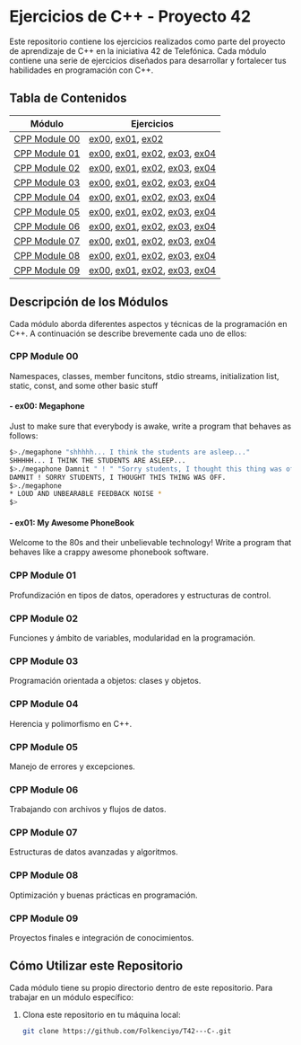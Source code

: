 # Ejercicios de C++ - Proyecto 42

Este repositorio contiene los ejercicios realizados como parte del proyecto de aprendizaje de C++ en la iniciativa 42 de Telefónica. Cada módulo contiene una serie de ejercicios diseñados para desarrollar y fortalecer tus habilidades en programación con C++.

## Tabla de Contenidos

| Módulo        | Ejercicios          |
|---------------|---------------------|
| [CPP Module 00](https://github.com/Folkenciyo/T42---C-/tree/main/CPP%20Module%2000) | [ex00](https://github.com/Folkenciyo/T42---C-/tree/main/CPP%20Module%2000/ex00), [ex01](https://github.com/Folkenciyo/T42---C-/tree/main/CPP%20Module%2000/ex01), [ex02]()|
| [CPP Module 01]() | [ex00](), [ex01](), [ex02](), [ex03](), [ex04]() |
| [CPP Module 02]() | [ex00](), [ex01](), [ex02](), [ex03](), [ex04]() |
| [CPP Module 03]() | [ex00](), [ex01](), [ex02](), [ex03](), [ex04]() |
| [CPP Module 04]() | [ex00](), [ex01](), [ex02](), [ex03](), [ex04]() |
| [CPP Module 05]() | [ex00](), [ex01](), [ex02](), [ex03](), [ex04]() |
| [CPP Module 06]() | [ex00](), [ex01](), [ex02](), [ex03](), [ex04]() |
| [CPP Module 07]() | [ex00](), [ex01](), [ex02](), [ex03](), [ex04]() |
| [CPP Module 08]() | [ex00](), [ex01](), [ex02](), [ex03](), [ex04]() |
| [CPP Module 09]() | [ex00](), [ex01](), [ex02](), [ex03](), [ex04]() |

## Descripción de los Módulos

Cada módulo aborda diferentes aspectos y técnicas de la programación en C++. A continuación se describe brevemente cada uno de ellos:

### CPP Module 00
Namespaces, classes, member funcitons, stdio streams, initialization list, static, const, and some other basic stuff
####  - ex00: Megaphone
Just to make sure that everybody is awake, write a program that behaves as follows:
   ```sh
   $>./megaphone "shhhhh... I think the students are asleep..."
   SHHHHH... I THINK THE STUDENTS ARE ASLEEP...
   $>./megaphone Damnit " ! " "Sorry students, I thought this thing was off."
   DAMNIT ! SORRY STUDENTS, I THOUGHT THIS THING WAS OFF.
   $>./megaphone
   * LOUD AND UNBEARABLE FEEDBACK NOISE *
   $>
   ```
####  - ex01: My Awesome PhoneBook
Welcome to the 80s and their unbelievable technology! Write a program that behaves
like a crappy awesome phonebook software.

### CPP Module 01
Profundización en tipos de datos, operadores y estructuras de control.

### CPP Module 02
Funciones y ámbito de variables, modularidad en la programación.

### CPP Module 03
Programación orientada a objetos: clases y objetos.

### CPP Module 04
Herencia y polimorfismo en C++.

### CPP Module 05
Manejo de errores y excepciones.

### CPP Module 06
Trabajando con archivos y flujos de datos.

### CPP Module 07
Estructuras de datos avanzadas y algoritmos.

### CPP Module 08
Optimización y buenas prácticas en programación.

### CPP Module 09
Proyectos finales e integración de conocimientos.

## Cómo Utilizar este Repositorio

Cada módulo tiene su propio directorio dentro de este repositorio. Para trabajar en un módulo específico:

1. Clona este repositorio en tu máquina local:
   ```sh
   git clone https://github.com/Folkenciyo/T42---C-.git
